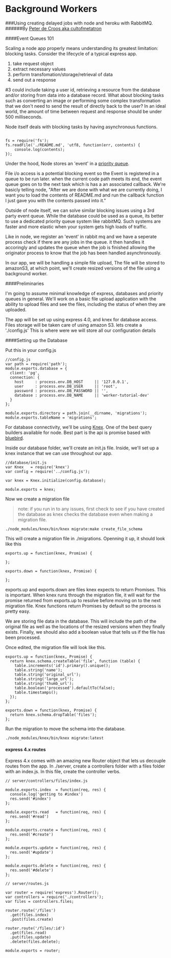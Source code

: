 Background Workers
========================
###Using creating delayed jobs with node and heroku with RabbitMQ.
######By [Peter de Croos aka cultofmetatron](http://blog.peterdecroos.com)

####Event Queues 101

Scaling a node app properly means understanding its greatest limitation: blocking tasks. Consider the lifecycle of a typical express app.

1. take request object
2. extract necessary values
3. perform transfomation/storage/retrieval of data
4. send out a response

\#3 could include taking a user id, retrieving a resource from the database and/or storing from data into a database record. What about blocking tasks such as converting an image or performing some complex transformation that we don't need to send the result of directly back to the user?  In an ideal world, the amount of time between request and response should be under 500 milliseconds. 

Node itself deals with blocking tasks by having asynchronous functions. 

```

fs = require('fs');
fs.readFile('./README.md', 'utf8, function(err, contents) {
	console.log(contents);
});

```

Under the hood, Node stores an 'event' in a [priority queue](http://en.wikipedia.org/wiki/Priority_queue). 

File i/o access is a potential blocking event so the Event is registered in a queue to be run later. when the current code path meets its end, the event queue goes on to the next task which is has a an associated callback. We're basicly telling node, "After we are done with what we are currently doing, I want you to load the contents of README.md and run the callback function I just gave you with the contents passed into it."


Outside of node itself, we can solve similar blocking issues using a 3rd party event queue. While the database could be used as a queue, its better to use a dedicated priority queue system like rabbitMQ. Such systems are faster and more elastic when your system gets high loads of traffic. 

Like in node, we register an 'event' in rabbit mq and we have a seperate process check if there are any jobs in the queue. it then handles it accoringly and updates the queue when the job is finished allowing the originator process to know that the job has been handled asynchronously.

In our app, we will be handling a simple file upload, The file will be stored to amazonS3, at which point, we'll create resized versions of the file using a background worker.

####Preliminaries

I'm going to assume minimal knowledge of express, databases and priority queues in general. We'll work on a basic file upload application with the ability to upload files and see the files, including the status of when they are uploaded.
 
The app will be set up using express 4.0, and knex for database access. Files storage will be taken care of using amazon S3.
lets create a './config.js' This is where were we will store all our configuration details

####Setting up the Database

Put this in your config.js

```
//config.js
var path = require('path');
module.exports.database = {
  client: 'pg',
  connection: {
    host     : process.env.DB_HOST     || '127.0.0.1',
    user     : process.env.DB_USER     || 'root',
    password : process.env.DB_PASSWORD || '',
    database : process.env.DB_NAME     || 'worker-tutorial-dev' 
  }
};

module.exports.directory = path.join(__dirname, 'migrations');
module.exports.tableName = 'migrations';

```
For database connectivity, we'll be using [Knex](http://knexjs.org/). One of the best query builders available for node. Best part is the api is promise based with [bluebird](https://github.com/petkaantonov/bluebird).

Inside our database folder, we'll create an init.js file.  Inside, we'll set up a knex instance that we can use throughout our app.

```
//database/init.js
var Knex   = require('knex')
var config = require('../config.js');

var knex = Knex.initialize(config.database);

module.exports = knex;
```

Now we create a migration file

> note: if you run in to any issues, first check to see if you have created the database as knex checks the database even when making a migration file.

```
./node_modules/knex/bin/knex migrate:make create_file_schema

```

This will create a migration file in ./migrations. Openning it up, it should look like this

```
exports.up = function(knex, Promise) {
  
};

exports.down = function(knex, Promise) {
  
};
```

exports.up and exports.down are files knex expects to return Promises. This is important. When knex runs through the migration file, it will wait for the promise returned from exports.up to resolve before moving on to the next migration file. Knex functions return Promises by default so the process is pretty easy.

We are storing file data in the database. This will include the path of the original file as well as the locations of the resized versions when they finally exists. Finally, we should also add a boolean value that tells us if the file has been processed.

Once edited, the migration file will look like this.

```
exports.up = function(knex, Promise) {
  return knex.schema.createTable('file', function (table) {
    table.increments('id').primary().unique();
    table.string('name');
    table.string('original_url');
    table.string('large_url');
    table.string('thumb_url');
    table.boolean('processed').defaultTo(false);
    table.timestamps();
  });
};

exports.down = function(knex, Promise) {
  return knex.schema.dropTable('files');
};
```
Run the migration to move the schema into the database.

```
./node_modules/knex/bin/knex migrate:latest

```


#### express 4.x routes

Express 4.x comes with an amazing new Router object that lets us decouple routes from the app.
In ./server, create a controllers folder with a files folder with an index.js. In this file, create the controller verbs.

```
// server/controllers/files/index.js

module.exports.index  = function(req, res) {
  console.log('getting to #index')
  res.send('#index')
};

module.exports.read   = function(req, res) {
  res.send('#read')
};

module.exports.create = function(req, res) {
  res.send('#create')
};

module.exports.update = function(req, res) {
  res.send('#update')
};

module.exports.delete = function(req, res) {
  res.send('#delete')
};
```

```
// server/routes.js

var router = require('express').Router();
var controllers = require('./controllers');
var files = controllers.files;

router.route('/files')
  .get(files.index)
  .post(files.create)
  
router.route('/files/:id')
  .get(files.read)
  .put(files.update)
  .delete(files.delete);

module.exports = router;

```















